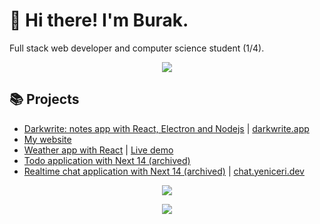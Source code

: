 # 🌠 Hi there! I'm Burak.

Full stack web developer and computer science student (1/4).

<p align="center">
  <a href="https://skillicons.dev">
    <img src="https://skillicons.dev/icons?i=ts,java,react,postgres,astro,spring,nextjs,nodejs,tailwind,docker,linux&theme=dark&perline=11" />
  </a>
</p>

## 📚 Projects

-   [Darkwrite: notes app with React, Electron and Nodejs](https://github.com/astudentinearth/darkwrite) | [darkwrite.app](https://darkwrite.app)
-   [My website](https://yeniceri.dev)
-   [Weather app with React](https://github.com/astudentinearth/weather-app) | [Live demo](https://astudentinearth.github.io/weather-app)
-   [Todo application with Next 14 (archived)](https://github.com/todo-server)
-   [Realtime chat application with Next 14 (archived)](https://github.com/astudentinearth/next14-chat-app) | [chat.yeniceri.dev](https://chat.yeniceri.dev)

<p align="center">
    <img src="https://github-readme-stats.vercel.app/api?username=astudentinearth&show_icons=true&theme=tokyonight"/>

</p>

<p align="center">
    <img src="https://github-readme-stats.vercel.app/api/top-langs/?username=astudentinearth&layout=compact&theme=tokyonight"/>
</p>
